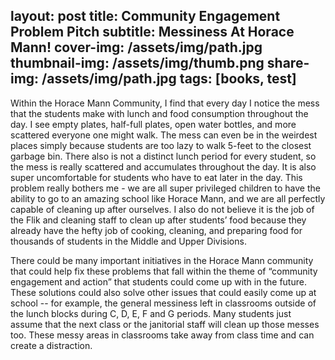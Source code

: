 layout: post
title: Community Engagement Problem Pitch
subtitle: Messiness At Horace Mann!
cover-img: /assets/img/path.jpg
thumbnail-img: /assets/img/thumb.png
share-img: /assets/img/path.jpg
tags: [books, test]
---

  Within the Horace Mann Community, I find that every day I notice the mess that the students make with lunch and food consumption throughout the day. I see empty plates, half-full plates, open water bottles, and more scattered everyone one might walk. The mess can even be in the weirdest places simply because students are too lazy to walk 5-feet to the closest garbage bin. There also is not a distinct lunch period for every student, so the mess is really scattered and accumulates throughout the day. It is also super uncomfortable for students who have to eat later in the day. This problem really bothers me - we are all super privileged children to have the ability to go to an amazing school like Horace Mann, and we are all perfectly capable of cleaning up after ourselves. I also do not believe it is the job of the Flik and cleaning staff to clean up after students’ food because they already have the hefty job of cooking, cleaning, and preparing food for thousands of students in the Middle and Upper Divisions. 
 
 
  There could be many important initiatives in the Horace Mann community that could help fix these problems that fall within the theme of “community engagement and action” that students could come up with in the future. These solutions could also solve other issues that could easily come up at school -- for example, the general messiness left in classrooms outside of the lunch blocks during C, D, E, F and G periods. Many students just assume that the next class or the janitorial staff will clean up those messes too. These messy areas in classrooms take away from class time and can create a distraction. 

